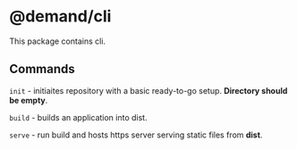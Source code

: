 # @demand/cli

This package contains cli.

## Commands
`init` - initiaites repository with a basic ready-to-go setup. **Directory should be empty**.

`build` - builds an application into dist.

`serve` - run build and hosts https server serving static files from **dist**.